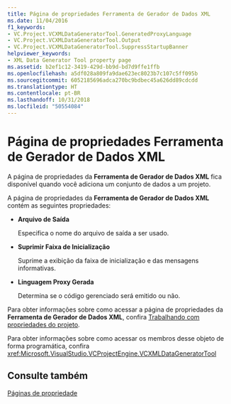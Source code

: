```yaml
---
title: Página de propriedades Ferramenta de Gerador de Dados XML
ms.date: 11/04/2016
f1_keywords:
- VC.Project.VCXMLDataGeneratorTool.GeneratedProxyLanguage
- VC.Project.VCXMLDataGeneratorTool.Output
- VC.Project.VCXMLDataGeneratorTool.SuppressStartupBanner
helpviewer_keywords:
- XML Data Generator Tool property page
ms.assetid: b2ef1c12-3419-429d-bb9d-bd7d9ffe1ffb
ms.openlocfilehash: a5df028a809fa9dae623ec8023b7c107c5ff095b
ms.sourcegitcommit: 6052185696adca270bc9bdbec45a626dd89cdcdd
ms.translationtype: HT
ms.contentlocale: pt-BR
ms.lasthandoff: 10/31/2018
ms.locfileid: "50554084"
---
```

# <a name="xml-data-generator-tool-property-page"></a>Página de propriedades Ferramenta de Gerador de Dados XML

A página de propriedades da **Ferramenta de Gerador de Dados XML** fica disponível quando você adiciona um conjunto de dados a um projeto.

A página de propriedades da **Ferramenta de Gerador de Dados XML** contém as seguintes propriedades:

- **Arquivo de Saída**

   Especifica o nome do arquivo de saída a ser usado.

- **Suprimir Faixa de Inicialização**

   Suprime a exibição da faixa de inicialização e das mensagens informativas.

- **Linguagem Proxy Gerada**

   Determina se o código gerenciado será emitido ou não.

Para obter informações sobre como acessar a página de propriedades da **Ferramenta de Gerador de Dados XML**, confira [Trabalhando com propriedades do projeto](../ide/working-with-project-properties.md).

Para obter informações sobre como acessar os membros desse objeto de forma programática, confira <xref:Microsoft.VisualStudio.VCProjectEngine.VCXMLDataGeneratorTool>

## <a name="see-also"></a>Consulte também

[Páginas de propriedade](../ide/property-pages-visual-cpp.md)
